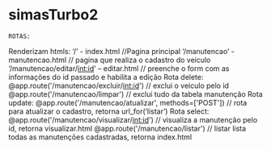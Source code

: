 # simasTurbo2
 
	ROTAS:
Renderizam htmls:
‘/’ - index.html //Pagina principal
‘/manutencao’ - manutencao.html // pagina que realiza o cadastro do veículo
‘/manutencao/editar/<int:id>’ – editar.html // preenche o form com as informações do id passado e habilita a edição
Rota delete:
@app.route('/manutencao/excluir/<int:id>') // exclui o veiculo pelo id
@app.route('/manutencao/limpar') // exclui tudo da tabela manutenção
Rota update:
@app.route('/manutencao/atualizar', methods=['POST']) // rota para atualizar o cadastro, retorna url_for(‘listar’)
Rota select:
@app.route('/manutencao/visualizar/<int:id>') // visualiza a manutenção pelo id, retorna visualizar.html
@app.route('/manutencao/listar') // listar lista todas as manutenções cadastradas, retorna index.html
